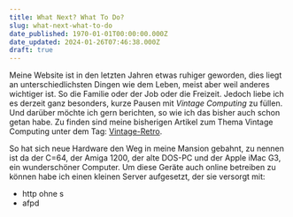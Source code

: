 ```yaml
---
title: What Next? What To Do?
slug: what-next-what-to-do
date_published: 1970-01-01T00:00:00.000Z
date_updated: 2024-01-26T07:46:38.000Z
draft: true
---
```


Meine Website ist in den letzten Jahren etwas ruhiger geworden, dies liegt an unterschiedlichsten Dingen wie dem Leben, meist aber weil anderes wichtiger ist. So die Familie oder der Job oder die Freizeit. Jedoch liebe ich es derzeit ganz besonders, kurze Pausen mit *Vintage Computing* zu füllen. Und darüber möchte ich gern berichten, so wie ich das bisher auch schon getan habe. Zu finden sind meine bisherigen Artikel zum Thema Vintage Computing unter dem Tag: [Vintage-Retro](__GHOST_URL__/tag/vintage-computing/).

So hat sich neue Hardware den Weg in meine Mansion gebahnt, zu nennen ist da der C=64, der Amiga 1200, der alte DOS-PC und der Apple iMac G3, ein wunderschöner Computer. Um diese Geräte auch online betreiben zu können habe ich einen kleinen Server aufgesetzt, der sie versorgt mit:

- http ohne s
- afpd
